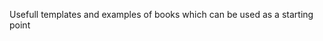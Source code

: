 Usefull templates and examples of books which can be used as a starting point

<!--
TODO: !!6 Example of usage `getBookTemplate` + link to book folder with templates + promptbook.studio
-->

